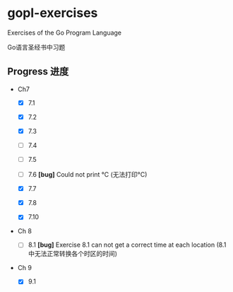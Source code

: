 # gopl-exercises

Exercises of the Go Program Language

Go语言圣经书中习题

## Progress 进度

- Ch7

  - [x] 7.1

  - [x] 7.2

  - [x] 7.3

  - [ ] 7.4

  - [ ] 7.5

  - [ ] 7.6 **[bug]** Could not print °C (无法打印°C)

  - [x] 7.7

  - [x] 7.8

  - [x] 7.10


- Ch 8

  - [ ] 8.1 **[bug]** Exercise 8.1 can not get a correct time at each location
            (8.1中无法正常转换各个时区的时间)

- Ch 9

  - [x] 9.1 
